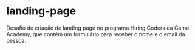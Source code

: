 # landing-page
Desafio de criação de landing page no programa Hiring Coders da Gama Academy, que contém um formulário para receber o nome e o email da pessoa.
